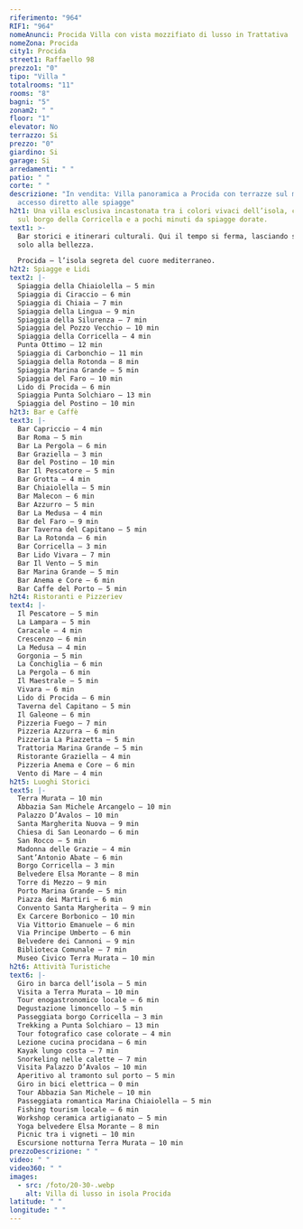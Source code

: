 ```yaml
---
riferimento: "964"
RIF1: "964"
nomeAnunci: Procida Villa con vista mozzifiato di lusso in Trattativa
nomeZona: Procida
city1: Procida
street1: Raffaello 98
prezzo1: "0"
tipo: "Villa "
totalrooms: "11"
rooms: "8"
bagni: "5"
zonam2: " "
floor: "1"
elevator: No
terrazzo: Si
prezzo: "0"
giardino: Si
garage: Si
arredamenti: " "
patio: " "
corte: " "
descrizione: "In vendita: Villa panoramica a Procida con terrazze sul mare e
  accesso diretto alle spiagge"
h2t1: Una villa esclusiva incastonata tra i colori vivaci dell’isola, con vista
  sul borgo della Corricella e a pochi minuti da spiagge dorate.
text1: >-
  Bar storici e itinerari culturali. Qui il tempo si ferma, lasciando spazio
  solo alla bellezza.

  Procida – l’isola segreta del cuore mediterraneo.
h2t2: Spiagge e Lidi
text2: |-
  Spiaggia della Chiaiolella – 5 min
  Spiaggia di Ciraccio – 6 min
  Spiaggia di Chiaia – 7 min
  Spiaggia della Lingua – 9 min
  Spiaggia della Silurenza – 7 min
  Spiaggia del Pozzo Vecchio – 10 min
  Spiaggia della Corricella – 4 min
  Punta Ottimo – 12 min
  Spiaggia di Carbonchio – 11 min
  Spiaggia della Rotonda – 8 min
  Spiaggia Marina Grande – 5 min
  Spiaggia del Faro – 10 min
  Lido di Procida – 6 min
  Spiaggia Punta Solchiaro – 13 min
  Spiaggia del Postino – 10 min
h2t3: Bar e Caffè
text3: |-
  Bar Capriccio – 4 min
  Bar Roma – 5 min
  Bar La Pergola – 6 min
  Bar Graziella – 3 min
  Bar del Postino – 10 min
  Bar Il Pescatore – 5 min
  Bar Grotta – 4 min
  Bar Chiaiolella – 5 min
  Bar Malecon – 6 min
  Bar Azzurro – 5 min
  Bar La Medusa – 4 min
  Bar del Faro – 9 min
  Bar Taverna del Capitano – 5 min
  Bar La Rotonda – 6 min
  Bar Corricella – 3 min
  Bar Lido Vivara – 7 min
  Bar Il Vento – 5 min
  Bar Marina Grande – 5 min
  Bar Anema e Core – 6 min
  Bar Caffe del Porto – 5 min
h2t4: Ristoranti e Pizzeriev
text4: |-
  Il Pescatore – 5 min
  La Lampara – 5 min
  Caracale – 4 min
  Crescenzo – 6 min
  La Medusa – 4 min
  Gorgonia – 5 min
  La Conchiglia – 6 min
  La Pergola – 6 min
  Il Maestrale – 5 min
  Vivara – 6 min
  Lido di Procida – 6 min
  Taverna del Capitano – 5 min
  Il Galeone – 6 min
  Pizzeria Fuego – 7 min
  Pizzeria Azzurra – 6 min
  Pizzeria La Piazzetta – 5 min
  Trattoria Marina Grande – 5 min
  Ristorante Graziella – 4 min
  Pizzeria Anema e Core – 6 min
  Vento di Mare – 4 min
h2t5: Luoghi Storici
text5: |-
  Terra Murata – 10 min
  Abbazia San Michele Arcangelo – 10 min
  Palazzo D’Avalos – 10 min
  Santa Margherita Nuova – 9 min
  Chiesa di San Leonardo – 6 min
  San Rocco – 5 min
  Madonna delle Grazie – 4 min
  Sant’Antonio Abate – 6 min
  Borgo Corricella – 3 min
  Belvedere Elsa Morante – 8 min
  Torre di Mezzo – 9 min
  Porto Marina Grande – 5 min
  Piazza dei Martiri – 6 min
  Convento Santa Margherita – 9 min
  Ex Carcere Borbonico – 10 min
  Via Vittorio Emanuele – 6 min
  Via Principe Umberto – 6 min
  Belvedere dei Cannoni – 9 min
  Biblioteca Comunale – 7 min
  Museo Civico Terra Murata – 10 min
h2t6: Attività Turistiche
text6: |-
  Giro in barca dell’isola – 5 min
  Visita a Terra Murata – 10 min
  Tour enogastronomico locale – 6 min
  Degustazione limoncello – 5 min
  Passeggiata borgo Corricella – 3 min
  Trekking a Punta Solchiaro – 13 min
  Tour fotografico case colorate – 4 min
  Lezione cucina procidana – 6 min
  Kayak lungo costa – 7 min
  Snorkeling nelle calette – 7 min
  Visita Palazzo D’Avalos – 10 min
  Aperitivo al tramonto sul porto – 5 min
  Giro in bici elettrica – 0 min
  Tour Abbazia San Michele – 10 min
  Passeggiata romantica Marina Chiaiolella – 5 min
  Fishing tourism locale – 6 min
  Workshop ceramica artigianato – 5 min
  Yoga belvedere Elsa Morante – 8 min
  Picnic tra i vigneti – 10 min
  Escursione notturna Terra Murata – 10 min
prezzoDescrizione: " "
video: " "
video360: " "
images:
  - src: /foto/20-30-.webp
    alt: Villa di lusso in isola Procida
latitude: " "
longitude: " "
---
```

